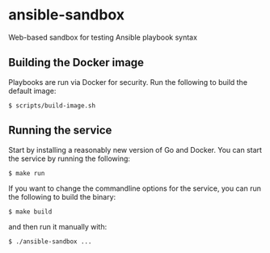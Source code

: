 # ansible-sandbox
Web-based sandbox for testing Ansible playbook syntax

## Building the Docker image

Playbooks are run via Docker for security. Run the following to build the default image:

```
$ scripts/build-image.sh
```

## Running the service

Start by installing a reasonably new version of Go and Docker. You can start the service by
running the following:

```
$ make run
```

If you want to change the commandline options for the service, you can run the following to
build the binary:

```
$ make build
```

and then run it manually with:

```
$ ./ansible-sandbox ...
```

